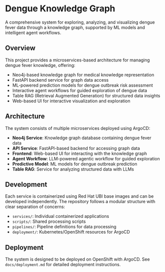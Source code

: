 # Dengue Knowledge Graph

A comprehensive system for exploring, analyzing, and visualizing dengue fever data through a knowledge graph, supported by ML models and intelligent agent workflows.

## Overview

This project provides a microservices-based architecture for managing dengue fever knowledge, offering:

- Neo4j-based knowledge graph for medical knowledge representation
- FastAPI backend service for graph data access
- ML-powered prediction models for dengue outbreak risk assessment
- Interactive agent workflows for guided exploration of dengue data
- Table RAG (Retrieval Augmented Generation) for structured data insights
- Web-based UI for interactive visualization and exploration

## Architecture

The system consists of multiple microservices deployed using ArgoCD:

- **Neo4j Service**: Knowledge graph database containing dengue fever data
- **API Service**: FastAPI-based backend for accessing graph data
- **Frontend**: Web-based UI for interacting with the knowledge graph
- **Agent Workflow**: LLM-powered agentic workflow for guided exploration
- **Predictive Model**: ML models for dengue outbreak prediction
- **Table RAG**: Service for analyzing structured data with LLMs

## Development

Each service is containerized using Red Hat UBI base images and can be developed independently. The repository follows a modular structure with clear separation of concerns:

- `services/`: Individual containerized applications
- `scripts/`: Shared processing scripts
- `pipelines/`: Pipeline definitions for data processing
- `deployment/`: Kubernetes/OpenShift resources for ArgoCD

## Deployment

The system is designed to be deployed on OpenShift with ArgoCD. See `docs/deployment.md` for detailed deployment instructions.
